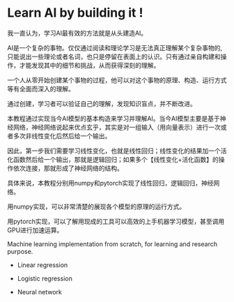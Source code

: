 # Learn AI by building it !

我一直认为，学习AI最有效的方法就是从头建造AI。

AI是一个复杂的事物。仅仅通过阅读和理论学习是无法真正理解某个复杂事物的, 只能说出一些理论或者名词，也只是停留在表面上的认识。只有通过亲自构建和操作，才能发现其中的细节和挑战，从而获得深刻的理解。

一个人从零开始创建某个事物的过程，他可以对这个事物的原理、构造、运行方式等有全面而深入的理解。

通过创建，学习者可以验证自己的理解，发现知识盲点，并不断改进。

本教程通过实现当今AI模型的基本构造来学习并理解AI。当今AI模型主要是基于神经网络，神经网络说起来优点玄乎，其实是对一组输入（用向量表示）进行一次或者多次非线性变化后然后给一个输出。

因此，第一步我们需要学习线性变化，也就是线性回归；线性变化的结果加一个活化函数然后给一个输出，那就是逻辑回归；如果多个【线性变化+活化函数】的操作依次连接，那就形成了神经网络的结构。

具体来说，本教程分别用numpy和pytorch实现了线性回归，逻辑回归，神经网络。

用numpy实现，可以非常清楚的展现各个模型的原理的运行方式。

用pytorch实现，可以了解用现成的工具可以高效的上手机器学习模型，甚至调用GPU进行加速运算。


Machine learning implementation from scratch, for learning and research purpose.

* Linear regression

* Logistic regression

* Neural network

